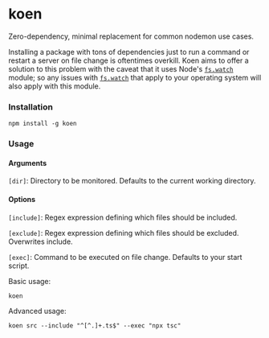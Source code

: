 # koen

Zero-dependency, minimal replacement for common nodemon use cases.

Installing a package with tons of dependencies just to run a command or restart a server on file change is oftentimes overkill. Koen aims to offer a solution to this problem with the caveat that it uses Node's [`fs.watch`](https://nodejs.org/docs/latest/api/fs.html#fswatchfilename-options-listener) module; so any issues with [`fs.watch`](https://nodejs.org/docs/latest/api/fs.html#fswatchfilename-options-listener) that apply to your operating system will also apply with this module.

### Installation

```
npm install -g koen
```

### Usage

#### Arguments

`[dir]`: Directory to be monitored. Defaults to the current working directory.

#### Options

`[include]`: Regex expression defining which files should be included.

`[exclude]`: Regex expression defining which files should be excluded. Overwrites include.

`[exec]`: Command to be executed on file change. Defaults to your start script.

Basic usage:

```
koen
```

Advanced usage:

```
koen src --include "^[^.]+.ts$" --exec "npx tsc"
```
